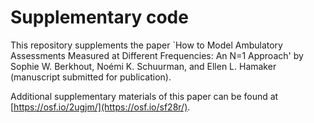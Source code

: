 # Supplementary code

This repository supplements the paper `How to Model Ambulatory Assessments Measured at Different Frequencies: An N=1 Approach' by Sophie W. Berkhout, Noémi K. Schuurman, and Ellen L. Hamaker (manuscript submitted for publication).

Additional supplementary materials of this paper can be found at [https://osf.io/2ugjm/](https://osf.io/sf28r/).
